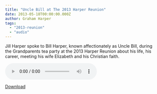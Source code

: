```yaml
---
title: "Uncle Bill at The 2013 Harper Reunion"
date: 2013-05-18T00:00:00.000Z
author: Graham Harper
tags:
  - "2013-reunion"
  - "audio"
---
```


Jill Harper spoke to Bill Harper, known affectionately as Uncle Bill, during the Grandparents tea party at the 2013 Harper Reunion about his life, his career, meeting his wife Elizabeth and his Christian faith.

<audio controls src="https://f001.backblazeb2.com/file/harperfamily-media/Uncle-Bill.mp3"></audio>

[Download](static/audio/Uncle-Bill.mp3)
